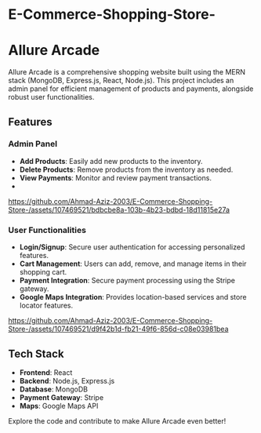 # E-Commerce-Shopping-Store-
# Allure Arcade

Allure Arcade is a comprehensive shopping website built using the MERN stack (MongoDB, Express.js, React, Node.js). This project includes an admin panel for efficient management of products and payments, alongside robust user functionalities.

## Features

### Admin Panel
- **Add Products**: Easily add new products to the inventory.
- **Delete Products**: Remove products from the inventory as needed.
- **View Payments**: Monitor and review payment transactions.
- 

https://github.com/Ahmad-Aziz-2003/E-Commerce-Shopping-Store-/assets/107469521/bdbcbe8a-103b-4b23-bdbd-18d11815e27a



### User Functionalities
- **Login/Signup**: Secure user authentication for accessing personalized features.
- **Cart Management**: Users can add, remove, and manage items in their shopping cart.
- **Payment Integration**: Secure payment processing using the Stripe gateway.
- **Google Maps Integration**: Provides location-based services and store locator features.


https://github.com/Ahmad-Aziz-2003/E-Commerce-Shopping-Store-/assets/107469521/d9f42b1d-fb21-49f6-856d-c08e03981bea



## Tech Stack
- **Frontend**: React
- **Backend**: Node.js, Express.js
- **Database**: MongoDB
- **Payment Gateway**: Stripe
- **Maps**: Google Maps API

Explore the code and contribute to make Allure Arcade even better!
